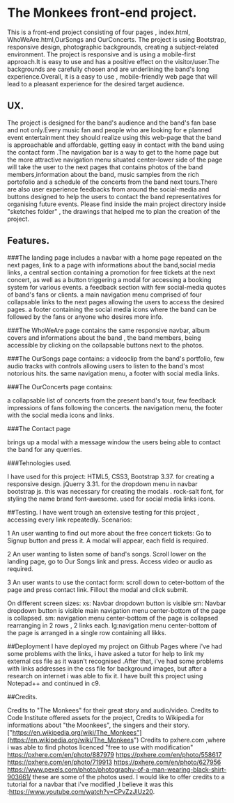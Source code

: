 
The Monkees front-end project.
===

This is a front-end project consisting of four pages , index.html, WhoWeAre.html,OurSongs and OurConcerts.
The project is using Bootstrap, responsive design, photographic backgrounds, creating a subject-related environment.
The project is responsive and is using a mobile-first approach.It is easy to use and has a positive effect on
the visitor/user.The backgrounds are carefully chosen and are underlining the band's long experience.Overall,
it is a easy to use , mobile-friendly web page that will lead to a pleasant experience for the desired target audience.

UX.
---

The project is designed for the band's audience and the band's fan base and not only.Every music fan and people who are 
looking for e planned event entertainment they should realize using this web-page that the band is approachable and 
affordable, getting easy in contact with the band using the contact form .The navigation bar is a way to get to the 
home page but the more attractive navigation menu situated center-lower side of the page will take the user to
the next pages that contains photos of the band members,information about the band,  music samples from the rich portofolio 
and a schedule of the concerts from the band next tours.There are also user experience feedbacks from around the social-media
and buttons designed to help the users to contact the band representatives for organising future events.
Please find inside the main project directory inside "sketches folder" , the drawings that helped me to plan the creation of the project.

Features.
---

###The landing page 
includes 
a navbar with a home page repeated on the next pages, link to a page with informations about the band,social media links,
a central section containing a promotion for free tickets at the next concert, as well as a button triggering a modal for 
accessing a booking system for various events.
a feedback section with few social-media quotes of band's fans or clients.
a main navigation menu comprised of four collapsable links to the next pages allowing the users to access the desired pages.
a footer containing the social media icons where the band can be followed by the fans or anyone who desires more info.

###The WhoWeAre page
contains 
the same responsive navbar,
album covers and informations about the band , the band members, being accessible by clicking on the collapsable buttons
next to the photos.


###The OurSongs page 
contains:
a videoclip from the band's portfolio,
few audio tracks with controls allowing users to listen to the band's most notorious hits.
the same navigation menu, a footer with social media links.

###The OurConcerts page
contains:

a collapsable list of concerts from the present band's tour,
few feedback impressions of fans following the concerts.
the navigation menu,
the footer with the social media icons and links.

###The Contact page

brings up a modal with a message window the users being able to contact the band for any querries.

###Tehnologies used.

I have used for this project:
HTML5,
CSS3,
Bootstrap 3.37. for creating a responsive design.
jQuerry 3.31. for the dropdown menu in navbar
bootstrap js. this was necessary for creating the modals .
rock-salt font, for styling the name brand
font-awesome. used for social media links icons.

##Testing.
I have went trough an extensive testing for this project , accessing every link repeatedly.
Scenarios:

1 An user wanting to find out more about the free concert tickets:
Go to Signup button and press it.
A modal will appear, each field is required.

2 An user wanting to listen some of band's songs.
Scroll lower on the landing page, go to Our Songs link and press. Access video or audio as required.

3 An user wants to use the contact form:
scroll down to ceter-bottom of the page and press contact link. Fillout the modal and click submit.

On different screen sizes:
xs: Navbar  dropdown button is visible
sm: Navbar  dropdown button is visible
main navigation menu center-bottom of the page is collapsed.
sm: navigation menu center-bottom of the page is collapsed rearranging in 2 rows , 2 links each.
lg:navigation menu center-bottom of the page is arranged in a single row containing all likks.

##Deployment
I have deployed my project  on Github Pages where i've had some problems with the links, i have asked a tutor for help
to link my external css file as it wasn't recognised .After that, i've had some problems with links addresses in the css file for 
background images, but after a research on internet i was able to fix it.
I have built this project using Notepad++ and continued in c9.

##Credits.

Credits to "The Monkees" for their great story and audio/video.
Credits to Code Institute offered assets for the project,
Credits to Wikipedia for informations about "the Moonkees", the singers and their story. ["https://en.wikipedia.org/wiki/The_Monkees"](https://en.wikipedia.org/wiki/The_Monkees")
Credits to pxhere.com ,where i was able to find photos licenced "free to use with modification"
https://pxhere.com/en/photo/887979
https://pxhere.com/en/photo/558617
https://pxhere.com/en/photo/719913
https://pxhere.com/en/photo/627956
https://www.pexels.com/photo/photography-of-a-man-wearing-black-shirt-903661/
these are some of the photos used.
I would like to offer credits to  a tutorial for a navbar that i've modified ,I believe it was this :https://www.youtube.com/watch?v=CPvZzJlUz20.
